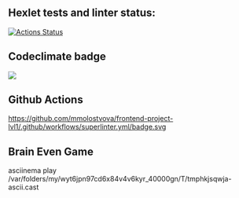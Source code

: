 ## Hexlet tests and linter status:
[![Actions Status](https://github.com/mmolostvova/frontend-project-lvl1/workflows/hexlet-check/badge.svg)](https://github.com/mmolostvova/frontend-project-lvl1/actions)

## Codeclimate badge
<a href="https://codeclimate.com/github/codeclimate/codeclimate/maintainability"><img src="https://api.codeclimate.com/v1/badges/a99a88d28ad37a79dbf6/maintainability" /></a>

## Github Actions
https://github.com/mmolostvova/frontend-project-lvl1/.github/workflows/superlinter.yml/badge.svg

## Brain Even Game
asciinema play /var/folders/my/wyt6jpn97cd6x84v4v6kyr_40000gn/T/tmphkjsqwja-ascii.cast
